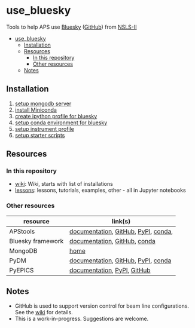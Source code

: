 # use_bluesky

Tools to help APS use [Bluesky](http://nsls-ii.github.io/bluesky) 
([GitHub](https://github.com/NSLS-II/bluesky)) 
from [NSLS-II](http://nsls-ii.github.io)

- [use_bluesky](#usebluesky)
  - [Installation](#installation)
  - [Resources](#resources)
    - [In this repository](#in-this-repository)
    - [Other resources](#other-resources)
  - [Notes](#notes)

## Installation

1. [setup mongodb server](admin/README.md)
1. [install Miniconda](python_installation/miniconda.md)
1. [create ipython profile for bluesky](python_installation/README.md#create-ipython-profile-for-bluesky)
1. [setup conda environment for bluesky](python_installation/README.md#quick-summary)
1. [setup instrument profile](admin/README.md)
1. [setup starter scripts](admin/README.md)

## Resources

### In this repository

* [wiki](https://github.com/BCDA-APS/use_bluesky/wiki): 
  Wiki, starts with list of installations
* [lessons](lessons/README.md): lessons, tutorials, examples, 
  other - all in Jupyter notebooks

### Other resources

resource | link(s)
---- | ----
APStools | [documentation](https://apstools.readthedocs.io),   [GitHub](https://github.com/BCDA-APS/apstools),   [PyPI](https://pypi.org/project/apstools/),   [conda](https://anaconda.org/aps-anl-tag/apstools),
Bluesky framework | [documentation](https://blueskyproject.io),  [GitHub](https://github.com/bluesky),   [conda](https://anaconda.org/nsls2forge)
MongoDB | [home](https://www.mongodb.com/)
PyDM | [documentation](https://slaclab.github.io/pydm/),  [GitHub](https://github.com/slaclab/pydm),  [PyPI](https://pypi.org/project/pydm/),  [conda](https://anaconda.org/conda-forge/pydm)
 PyEPICS | [documentation](https://pyepics.github.io/pyepics/),  [PyPI](https://pypi.org/project/pyepics/),  [GitHub](https://github.com/pyepics/pyepics)

<!-- databroker -->
<!-- jupyter -->
<!-- matplotlib -->
<!-- ophyd -->
<!-- pydm -->
<!-- XiCAM -->

## Notes

* GitHub is used to support version control for beam line configurations.
  See the [wiki](https://github.com/BCDA-APS/use_bluesky/wiki) for details.
* This is a work-in-progress.  Suggestions are welcome.
